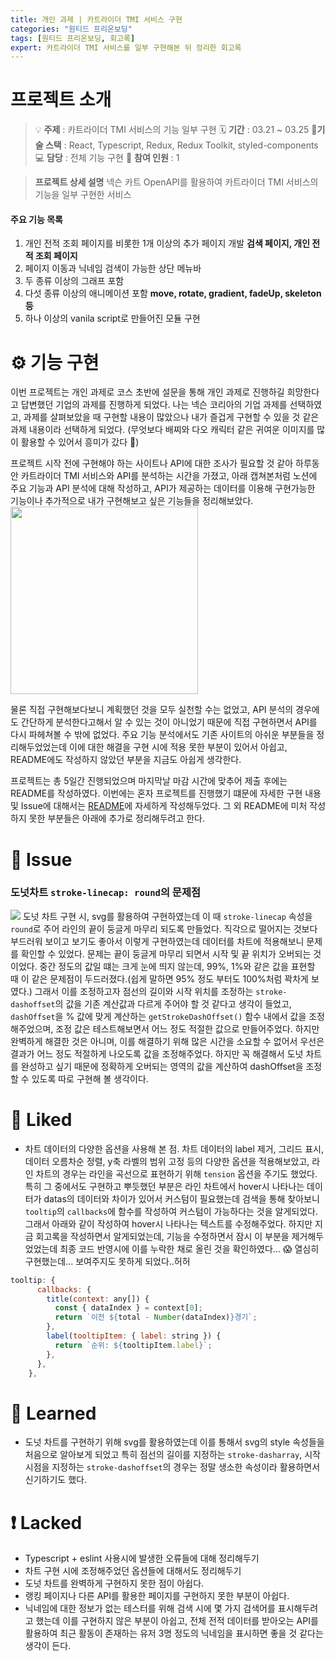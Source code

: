 ```yaml
---
title: 개인 과제 | 카트라이더 TMI 서비스 구현
categories: "원티드 프리온보딩"
tags: [원티드 프리온보딩, 회고록]
expert: 카트라이더 TMI 서비스를 일부 구현해본 뒤 정리한 회고록
---
```


# 프로젝트 소개

> 💡 **주제** : 카트라이더 TMI 서비스의 기능 일부 구현
> 🗓 **기간** : 03.21 ~ 03.25
> 🔨**기술 스택** : React, Typescript, Redux, Redux Toolkit, styled-components
> 💻 **담당** : 전체 기능 구현
> 👤 **참여 인원** : 1

> **프로젝트 상세 설명**
> 넥슨 카트 OpenAPI를 활용하여 카트라이더 TMI 서비스의 기능을 일부 구현한 서비스

#### 주요 기능 목록

1. 개인 전적 조회 페이지를 비롯한 1개 이상의 추가 페이지 개발
   **검색 페이지, 개인 전적 조회 페이지**
2. 페이지 이동과 닉네임 검색이 가능한 상단 메뉴바
3. 두 종류 이상의 그래프 포함
4. 다섯 종류 이상의 애니메이션 포함 **move, rotate, gradient, fadeUp, skeleton 등**
5. 하나 이상의 vanila script로 만들어진 모듈 구현

# ⚙️ 기능 구현

이번 프로젝트는 개인 과제로 코스 초반에 설문을 통해 개인 과제로 진행하길 희망한다고 답변했던 기업의 과제를 진행하게 되었다. 나는 넥슨 코리아의 기업 과제를 선택하였고, 과제를 살펴보았을 때 구현할 내용이 많았으나 내가 즐겁게 구현할 수 있을 것 같은 과제 내용이라 선택하게 되었다. (무엇보다 배찌와 다오 캐릭터 같은 귀여운 이미지를 많이 활용할 수 있어서 흥미가 갔다 🥰)

프로젝트 시작 전에 구현해야 하는 사이트나 API에 대한 조사가 필요할 것 같아 하루동안 카트라이더 TMI 서비스와 API를 분석하는 시간을 가졌고, 아래 캡쳐본처럼 노션에 주요 기능과 API 분석에 대해 작성하고, API가 제공하는 데이터를 이용해 구현가능한 기능이나 추가적으로 내가 구현해보고 싶은 기능들을 정리해보았다.
<img src="https://images.velog.io/images/yeyo0x0/post/a3d7d5eb-0568-4f78-8848-3de18b2da75d/%E1%84%89%E1%85%B3%E1%84%8F%E1%85%B3%E1%84%85%E1%85%B5%E1%86%AB%E1%84%89%E1%85%A3%E1%86%BA%202022-03-30%20%E1%84%8B%E1%85%A9%E1%84%92%E1%85%AE%208.46.04.png" width="300"/>

물론 직접 구현해보다보니 계획했던 것을 모두 실천할 수는 없었고, API 분석의 경우에도 간단하게 분석한다고해서 알 수 있는 것이 아니었기 때문에 직접 구현하면서 API를 다시 파헤쳐볼 수 밖에 없었다. 주요 기능 분석에서도 기존 사이트의 아쉬운 부분들을 정리해두었었는데 이에 대한 해결을 구현 시에 적용 못한 부분이 있어서 아쉽고, README에도 작성하지 않았던 부분을 지금도 아쉽게 생각한다.

프로젝트는 총 5일간 진행되었으며 마지막날 마감 시간에 맞추어 제출 후에는 README를 작성하였다. 이번에는 혼자 프로젝트를 진행했기 떄문에 자세한 구현 내용 및 Issue에 대해서는 [README](https://github.com/ye-yo/wanted-codestates-project-2)에 자세하게 작성해두었다. 그 외 README에 미처 작성하지 못한 부분들은 아래에 추가로 정리해두려고 한다.

# 🎃 Issue

### 도넛차트 `stroke-linecap: round`의 문제점

![](https://images.velog.io/images/yeyo0x0/post/29da2bfd-81a0-44b9-85a1-7b59c37961ec/image.png)
도넛 차트 구현 시, svg를 활용하여 구현하였는데 이 때 `stroke-linecap` 속성을 `round`로 주어 라인의 끝이 둥글게 마무리 되도록 만들었다. 직각으로 떨어지는 것보다 부드러워 보이고 보기도 좋아서 이렇게 구현하였는데 데이터를 차트에 적용해보니 문제를 확인할 수 있었다.
문제는 끝이 둥글게 마무리 되면서 시작 및 끝 위치가 오버되는 것이었다. 중간 정도의 값일 떄는 크게 눈에 띄지 않는데, 99%, 1%와 같은 값을 표현할 때 이 같은 문제점이 두드러졌다.(쉽게 말하면 95% 정도 부터도 100%처럼 꽉차게 보였다.) 그래서 이를 조정하고자 점선의 길이와 시작 위치를 조정하는 `stroke-dashoffset`의 값을 기존 계산값과 다르게 주어야 할 것 같다고 생각이 들었고, `dashOffset`을 % 값에 맞게 계산하는 `getStrokeDashOffset()` 함수 내에서 값을 조정해주었으며, 조정 값은 테스트해보면서 어느 정도 적절한 값으로 만들어주었다.
하지만 완벽하게 해결한 것은 아니며, 이를 해결하기 위해 많은 시간을 소요할 수 없어서 우선은 결과가 어느 정도 적절하게 나오도록 값을 조정해주었다. 하지만 꼭 해결해서 도넛 차트를 완성하고 싶기 때문에 정확하게 오버되는 영역의 값을 계산하여 dashOffset을 조정할 수 있도록 따로 구현해 볼 생각이다.

# 💛 Liked

- 차트 데이터의 다양한 옵션을 사용해 본 점.
  차트 데이터의 label 제거, 그리드 표시, 데이터 오름차순 정렬, y축 라벨의 범위 고정 등의 다양한 옵션을 적용해보았고, 라인 차트의 경우는 라인을 곡선으로 표현하기 위해 `tension` 옵션을 주기도 했었다. 특히 그 중에서도 구현하고 뿌듯했던 부분은 라인 차트에서 hover시 나타나는 데이터가 datas의 데이터와 차이가 있어서 커스텀이 필요했는데 검색을 통해 찾아보니 `tooltip`의 `callbacks`에 함수를 작성하여 커스텀이 가능하다는 것을 알게되었다. 그래서 아래와 같이 작성하여 hover시 나타나는 텍스트를 수정해주었다.
  하지만 지금 회고록을 작성하면서 알게되었는데, 기능을 수정하면서 잠시 이 부분을 제거해두었었는데 최종 코드 반영시에 이를 누락한 채로 올린 것을 확인하였다... 😱 열심히 구현했는데... 보여주지도 못하게 되었다..허허

```js
tooltip: {
      callbacks: {
        title(context: any[]) {
          const { dataIndex } = context[0];
          return `이전 ${total - Number(dataIndex)}경기`;
        },
        label(tooltipItem: { label: string }) {
          return `순위: ${tooltipItem.label}`;
        },
      },
    },
```

# 📝 Learned

- 도넛 차트를 구현하기 위해 svg를 활용하였는데 이를 통해서 svg의 style 속성들을 처음으로 알아보게 되었고 특히 점선의 길이를 지정하는 `stroke-dasharray`, 시작 시점을 지정하는 `stroke-dashoffset`의 경우는 정말 생소한 속성이라 활용하면서 신기하기도 했다.

# ❗️ Lacked

- Typescript + eslint 사용시에 발생한 오류들에 대해 정리해두기
- 차트 구현 시에 조정해주었던 옵션들에 대해서도 정리해두기
- 도넛 차트를 완벽하게 구현하지 못한 점이 아쉽다.
- 랭킹 페이지나 다른 API를 활용한 페이지를 구현하지 못한 부분이 아쉽다.
- 닉네임에 대한 정보가 없는 테스터를 위해 검색 시에 몇 가지 검색어를 표시해두려고 했는데 이를 구현하지 않은 부분이 아쉽고, 전체 전적 데이터를 받아오는 API를 활용하여 최근 활동이 존재하는 유저 3명 정도의 닉네임을 표시하면 좋을 것 같다는 생각이 든다.
